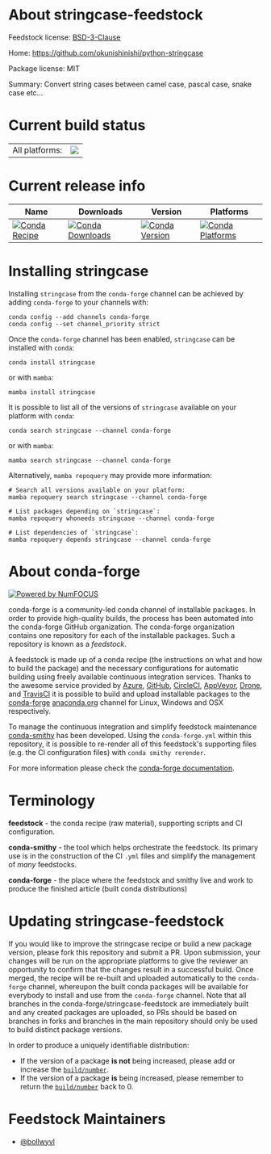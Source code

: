 About stringcase-feedstock
==========================

Feedstock license: [BSD-3-Clause](https://github.com/conda-forge/stringcase-feedstock/blob/main/LICENSE.txt)

Home: https://github.com/okunishinishi/python-stringcase

Package license: MIT

Summary: Convert string cases between camel case, pascal case, snake case etc...

Current build status
====================


<table><tr><td>All platforms:</td>
    <td>
      <a href="https://dev.azure.com/conda-forge/feedstock-builds/_build/latest?definitionId=8477&branchName=main">
        <img src="https://dev.azure.com/conda-forge/feedstock-builds/_apis/build/status/stringcase-feedstock?branchName=main">
      </a>
    </td>
  </tr>
</table>

Current release info
====================

| Name | Downloads | Version | Platforms |
| --- | --- | --- | --- |
| [![Conda Recipe](https://img.shields.io/badge/recipe-stringcase-green.svg)](https://anaconda.org/conda-forge/stringcase) | [![Conda Downloads](https://img.shields.io/conda/dn/conda-forge/stringcase.svg)](https://anaconda.org/conda-forge/stringcase) | [![Conda Version](https://img.shields.io/conda/vn/conda-forge/stringcase.svg)](https://anaconda.org/conda-forge/stringcase) | [![Conda Platforms](https://img.shields.io/conda/pn/conda-forge/stringcase.svg)](https://anaconda.org/conda-forge/stringcase) |

Installing stringcase
=====================

Installing `stringcase` from the `conda-forge` channel can be achieved by adding `conda-forge` to your channels with:

```
conda config --add channels conda-forge
conda config --set channel_priority strict
```

Once the `conda-forge` channel has been enabled, `stringcase` can be installed with `conda`:

```
conda install stringcase
```

or with `mamba`:

```
mamba install stringcase
```

It is possible to list all of the versions of `stringcase` available on your platform with `conda`:

```
conda search stringcase --channel conda-forge
```

or with `mamba`:

```
mamba search stringcase --channel conda-forge
```

Alternatively, `mamba repoquery` may provide more information:

```
# Search all versions available on your platform:
mamba repoquery search stringcase --channel conda-forge

# List packages depending on `stringcase`:
mamba repoquery whoneeds stringcase --channel conda-forge

# List dependencies of `stringcase`:
mamba repoquery depends stringcase --channel conda-forge
```


About conda-forge
=================

[![Powered by
NumFOCUS](https://img.shields.io/badge/powered%20by-NumFOCUS-orange.svg?style=flat&colorA=E1523D&colorB=007D8A)](https://numfocus.org)

conda-forge is a community-led conda channel of installable packages.
In order to provide high-quality builds, the process has been automated into the
conda-forge GitHub organization. The conda-forge organization contains one repository
for each of the installable packages. Such a repository is known as a *feedstock*.

A feedstock is made up of a conda recipe (the instructions on what and how to build
the package) and the necessary configurations for automatic building using freely
available continuous integration services. Thanks to the awesome service provided by
[Azure](https://azure.microsoft.com/en-us/services/devops/), [GitHub](https://github.com/),
[CircleCI](https://circleci.com/), [AppVeyor](https://www.appveyor.com/),
[Drone](https://cloud.drone.io/welcome), and [TravisCI](https://travis-ci.com/)
it is possible to build and upload installable packages to the
[conda-forge](https://anaconda.org/conda-forge) [anaconda.org](https://anaconda.org/)
channel for Linux, Windows and OSX respectively.

To manage the continuous integration and simplify feedstock maintenance
[conda-smithy](https://github.com/conda-forge/conda-smithy) has been developed.
Using the ``conda-forge.yml`` within this repository, it is possible to re-render all of
this feedstock's supporting files (e.g. the CI configuration files) with ``conda smithy rerender``.

For more information please check the [conda-forge documentation](https://conda-forge.org/docs/).

Terminology
===========

**feedstock** - the conda recipe (raw material), supporting scripts and CI configuration.

**conda-smithy** - the tool which helps orchestrate the feedstock.
                   Its primary use is in the construction of the CI ``.yml`` files
                   and simplify the management of *many* feedstocks.

**conda-forge** - the place where the feedstock and smithy live and work to
                  produce the finished article (built conda distributions)


Updating stringcase-feedstock
=============================

If you would like to improve the stringcase recipe or build a new
package version, please fork this repository and submit a PR. Upon submission,
your changes will be run on the appropriate platforms to give the reviewer an
opportunity to confirm that the changes result in a successful build. Once
merged, the recipe will be re-built and uploaded automatically to the
`conda-forge` channel, whereupon the built conda packages will be available for
everybody to install and use from the `conda-forge` channel.
Note that all branches in the conda-forge/stringcase-feedstock are
immediately built and any created packages are uploaded, so PRs should be based
on branches in forks and branches in the main repository should only be used to
build distinct package versions.

In order to produce a uniquely identifiable distribution:
 * If the version of a package **is not** being increased, please add or increase
   the [``build/number``](https://docs.conda.io/projects/conda-build/en/latest/resources/define-metadata.html#build-number-and-string).
 * If the version of a package **is** being increased, please remember to return
   the [``build/number``](https://docs.conda.io/projects/conda-build/en/latest/resources/define-metadata.html#build-number-and-string)
   back to 0.

Feedstock Maintainers
=====================

* [@bollwyvl](https://github.com/bollwyvl/)


